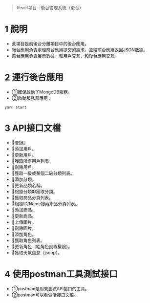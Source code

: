 > React項目--後台管理系統（後台）

# 1 說明

* 此項目是前後台分離項目中的後台應用。
* 後台應用負責處理前台應用提交的請求，並給前台應用返回JSON數據。
* 前台應用負責展示數據，和用戶交互，和後台應用交互。



# 2 運行後台應用

* ①確保啟動了MongoDB服務。
* ②啟動服務器應用：

```shell
yarn start
```



# 3 API接口文檔

* 🎨登錄。
* 🎨添加用戶。
* 🎨更新用戶。
* 🎨獲取所有用戶列表。
* 🎨刪除用戶。
* 🎨獲取一級或某個二級分類列表。
* 🎨添加分類。
* 🎨更新品類名稱。
* 🎨根據分類ID獲取分類。
* 🎨獲取商品分頁列表。
* 🎨根據ID/Name搜索產品分頁列表。
* 🎨添加商品。
* 🎨更新商品。
* 🎨上傳圖片。
* 🎨刪除圖片。
* 🎨添加角色。
* 🎨獲取角色列表。
* 🎨更新角色（給角色設置權限）。
* 🎨獲取天氣信息（jsonp）。



# 4 使用postman工具測試接口

* ①postman是用來測試API接口的工具。
* ②postman可以看做活接口文檔。
